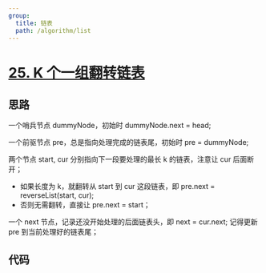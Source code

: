 ```yaml
---
group:
  title: 链表
  path: /algorithm/list
---
```


# [25. K 个一组翻转链表](https://leetcode.cn/problems/reverse-nodes-in-k-group/)

## 思路

一个哨兵节点 dummyNode，初始时 dummyNode.next = head;

一个前驱节点 pre，总是指向处理完成的链表尾，初始时 pre = dummyNode;

两个节点 start, cur 分别指向下一段要处理的最长 k 的链表，注意让 cur 后面断开；

- 如果长度为 k，就翻转从 start 到 cur 这段链表，即 pre.next = reverseList(start, cur);
- 否则无需翻转，直接让 pre.next = start；

一个 next 节点，记录还没开始处理的后面链表头，即 next = cur.next; 记得更新 pre 到当前处理好的链表尾；

## 代码

<code src='./index.tsx'></code>
